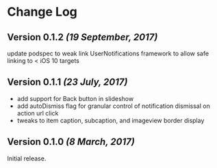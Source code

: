 Change Log
==========

Version 0.1.2 *(19 September, 2017)*
-------------------------------------------

update podspec to weak link UserNotifications framework to allow safe linking to < iOS 10 targets


Version 0.1.1 *(23 July, 2017)*
-------------------------------------------
- add support for Back button in slideshow
- add autoDismiss flag for granular control of notification dismissal on action url click
- tweaks to item caption, subcaption, and imageview border display

Version 0.1.0 *(8 March, 2017)*
-------------------------------------------

Initial release.
